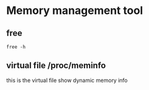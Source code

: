 # Memory management tool
## free
`free -h`
## virtual file /proc/meminfo
this is the virtual file show dynamic memory info